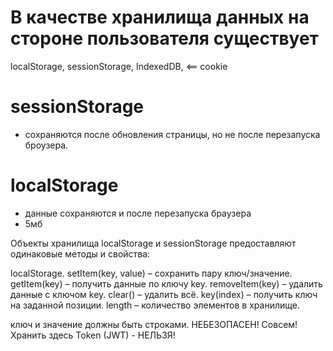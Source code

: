 # В качестве хранилища данных на стороне пользователя существует 
localStorage, 
sessionStorage,
IndexedDB,    <==
cookie




# sessionStorage 
- сохраняются после обновления страницы, но не после перезапуска броузера.


# localStorage
- данные сохраняются и после перезапуска браузера
- 5мб



Объекты хранилища localStorage и sessionStorage предоставляют одинаковые методы и свойства:

localStorage.
setItem(key, value) – сохранить пару ключ/значение.
getItem(key) – получить данные по ключу key.
removeItem(key) – удалить данные с ключом key.
clear() – удалить всё.
key(index) – получить ключ на заданной позиции.
length – количество элементов в хранилище.


ключ и значение должны быть строками.
НЕБЕЗОПАСЕН! Совсем! Хранить здесь Token (JWT) - НЕЛЬЗЯ!







